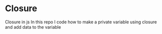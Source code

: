# Closure
Closure in js
In this repo I code how to make a private variable using closure and add data to the variable

